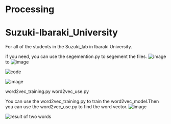 # Processing
# Suzuki-Ibaraki_University

For all of the students in the Suzuki_lab in Ibaraki University.


if you need, you can use the segemention.py to segement the files.
![image](https://user-images.githubusercontent.com/49239360/163093541-6f6e89dd-24a7-408c-b3ca-ea0e9957b846.png)
to
![image](https://user-images.githubusercontent.com/49239360/163093593-bd3eece5-99a1-4836-a834-c73349c08489.png)



![code](https://user-images.githubusercontent.com/49239360/163103615-65657c00-93f3-4c28-9e5b-a971a1f3b5d3.png)



![image](https://user-images.githubusercontent.com/49239360/163121629-387e6cd2-c5d6-471e-af7c-aab2804a19f2.png)

word2vec_training.py word2vec_use.py

You can use the word2vec_training.py to train the word2vec_model.Then you can use the word2vec_use.py to find the word vector.
![image](https://user-images.githubusercontent.com/49239360/163155936-0f301c9f-6f72-499a-ae00-9d1fba220c51.png)

![result of two words](https://user-images.githubusercontent.com/49239360/163155866-a5aa845b-d969-4812-a6c6-c0f25a3b4c2c.png)

